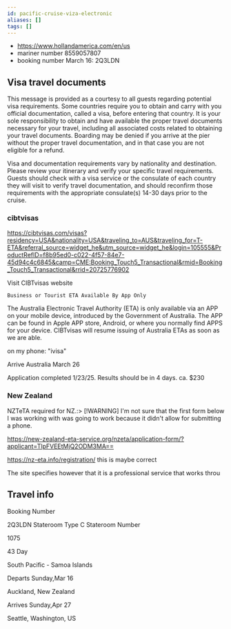 ```yaml
---
id: pacific-cruise-viza-electronic
aliases: []
tags: []
---
```


- https://www.hollandamerica.com/en/us
- mariner number 8559057807
- booking number March 16: 2Q3LDN

## Visa travel documents
This message is provided as a courtesy to all guests regarding potential visa requirements. Some countries require you to obtain and carry with you official documentation, called a visa, before entering that country. It is your sole responsibility to obtain and have available the proper travel documents necessary for your travel, including all associated costs related to obtaining your travel documents. Boarding may be denied if you arrive at the pier without the proper travel documentation, and in that case you are not eligible for a refund.

Visa and documentation requirements vary by nationality and destination. Please review your itinerary and verify your specific travel requirements. Guests should check with a visa service or the consulate of each country they will visit to verify travel documentation, and should reconfirm those requirements with the appropriate consulate(s) 14-30 days prior to the cruise.

### cibtvisas

https://cibtvisas.com/visas?residency=USA&nationality=USA&traveling_to=AUS&traveling_for=T-ETA&referral_source=widget_he&utm_source=widget_he&login=105555&ProductRefID=f8b95ed0-c022-4f57-84e7-45d94c4c6845&camp=CME:Booking_Touch5_Transactional&rmid=Booking_Touch5_Transactional&rrid=20725776902

Visit CIBTvisas website

	Business or Tourist ETA Available By App Only

The Australia Electronic Travel Authority (ETA) is only available via an APP on your mobile device, introduced by the Government of Australia. The APP can be found in Apple APP store, Android, or where you normally find APPS for your device. CIBTvisas will resume issuing of Australia ETAs as soon as we are able.

on my phone: "ivisa"

Arrive Australia March 26  

Application completed 1/23/25. Results should be in 4 days. ca. $230 
### New Zealand

NZTeTA required for NZ.:> [!WARNING] I'm not sure that the first form below I was working with was going to work because it didn't allow for submitting a phone.

https://new-zealand-eta-service.org/nzeta/application-form/?applicant=TlpFVEEtMjQ2ODM3MA==

https://nz-eta.info/registration/ this is maybe correct

The site specifies however that it is a professional service that works throu



## Travel info
Booking Number

2Q3LDN
Stateroom Type
C
Stateroom Number

1075

43 Day

South Pacific - Samoa Islands

Departs
Sunday,Mar 16

Auckland, New Zealand

Arrives
Sunday,Apr 27

Seattle, Washington, US


